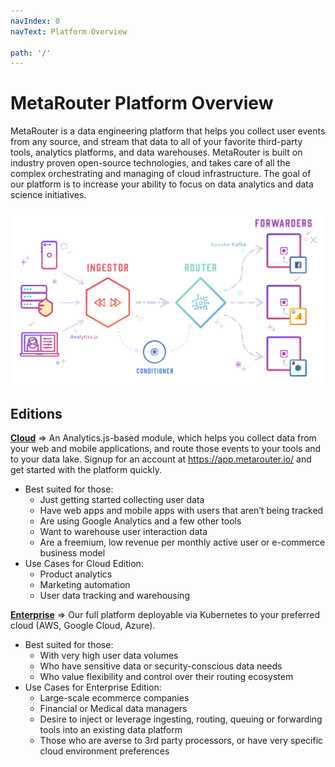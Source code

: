 ```yaml
---
navIndex: 0
navText: Platform Overview

path: '/'
---
```


# MetaRouter Platform Overview

MetaRouter is a data engineering platform that helps you collect user events from any source, and stream that data to all of your favorite third-party tools, analytics platforms, and data warehouses. MetaRouter is built on industry proven open-source technologies, and takes care of all the complex orchestrating and managing of cloud infrastructure. The goal of our platform is to increase your ability to focus on data analytics and data science initiatives.

<a href="/images/platform_overview.png" target="_mr"><img src="/images/platform_overview.png" /></a>

## Editions

**[Cloud](/cloud-edition/)** ⇒ An Analytics.js-based module, which helps you collect data from your web and mobile applications, and route those events to your tools and to your data lake. Signup for an account at https://app.metarouter.io/ and get started with the platform quickly.

- Best suited for those:
  - Just getting started collecting user data
  - Have web apps and mobile apps with users that aren’t being tracked
  - Are using Google Analytics and a few other tools
  - Want to warehouse user interaction data
  - Are a freemium, low revenue per monthly active user or e-commerce business model
- Use Cases for Cloud Edition:
  - Product analytics
  - Marketing automation
  - User data tracking and warehousing

**[Enterprise](/enterprise-edition/)** ⇒ Our full platform deployable via Kubernetes to your preferred cloud (AWS, Google Cloud, Azure).

- Best suited for those:
  - With very high user data volumes
  - Who have sensitive data or security-conscious data needs
  - Who value flexibility and control over their routing ecosystem
- Use Cases for Enterprise Edition:
  - Large-scale ecommerce companies
  - Financial or Medical data managers
  - Desire to inject or leverage ingesting, routing, queuing or forwarding tools into an existing data platform
  - Those who are averse to 3rd party processors, or have very specific cloud environment preferences
